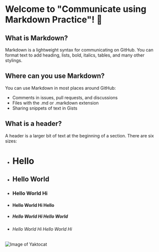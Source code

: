 # Welcome to "Communicate using Markdown Practice"! 👋

## What is Markdown?
Markdown is a lightweight syntax for communicating on GitHub. You can format text to add heading, lists, bold, italics, tables, and many other stylings.

## Where can you use Markdown?
You can use Markdown in most places around GitHub:
- Comments in issues, pull requests, and discussions
- Files with the .md or .markdown extension
- Sharing snippets of text in Gists

## What is a header?
A header is a larger bit of text at the beginning of a section. There are six sizes:
- # Hello
- ## Hello World
- ### Hello World Hi
- #### Hello World Hi Hello
- ##### Hello World Hi Hello World
- ###### Hello World Hi Hello World Hi 


![Image of Yaktocat](https://octodex.github.com/images/yaktocat.png)
